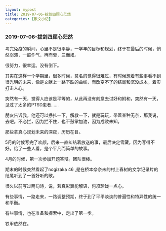 ```yaml
---
layout: mypost
title: 2019-07-06-拔剑四顾心茫然
categories: [散文小记]
---
```




### 2019-07-06-拔剑四顾心茫然

考完免疫的瞬间，心里不是很平静，一学年的目标和规划，终于在最后的时候，悄然崩溃，一鼓作气，再而衰，三而竭。  

很努力，很幸运。没有倒下。

其实在这样一个学期里，很多时候，莫名的觉得很难过，有时候想着有些事看不到很光明的未来，像是文献上一路下跌的曲线，而改变不了的结局和沉没成本，着实打击人心。

突然有一天，觉得人应该是平等的，从此再没有刻意去讨好和附和，突然有一天，见过了太多的PTSD患者......

朋友告诉我，他还可以挣扎一下，解救一下，就是玩玩，带着某种无奈，那我说，去吧。不必拦，因为拦不住，也不鼓掌加油，因为成败未知。

那些拿真心规划未来的深夜，历历在目。

5月的时候写完了欢颜，后来一直纠结着放送的事，最后决定雪藏，因为写得不好。给了一些人看，是个平凡而简单的故事。

4月的时候，第一次参加开题答辩。团队很棒。

期末的时候突然看起了nogizaka 46 ,是在桥本奈奈未的村上春树的文学记录片的结尾听到了一首好听的歌。

很久以前写过两句诗，说，若真彩翼能解语，何须玲珑一点心。

有些事情，一路走来，一路调整预期，终于到了平平淡淡的普遍性和特异性的统一和平衡。

有些事情，也在准备和探索中，走出了第一步。

铁甲依然在。

